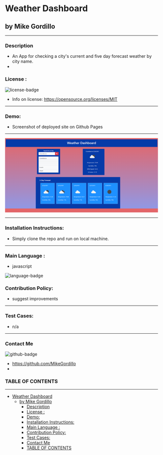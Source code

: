 
# Weather Dashboard
## by Mike Gordillo
_______________________________________________________________
### Description 
* An App for checking a city's current and five day forecast weather by  city name.
* 
### License : 
<img src='https://img.shields.io/badge/license-MIT-blue' alt="license-badge">

* Info on license: https://opensource.org/licenses/MIT
_______________________________________________________________

### Demo:
* Screenshot of deployed site on Github Pages

_______________________________________________________________

<img src='assets/Weather.png' alt="WeatherDashboard">

_______________________________________________________________

### Installation Instructions:
* Simply clone the repo and run on local machine.

_______________________________________________________________

### Main Language : 
* javascript
<img src = "https://img.shields.io/badge/javascript%20-%2343853D.svg" alt="language-badge">

### Contribution Policy: 
* suggest improvements
_______________________________________________________________
### Test Cases:
* n/a
_______________________________________________________________
### Contact Me 

<img src='https://img.shields.io/badge/github-gordillo-blue' alt="github-badge">

* https://github.com/MikeGordillo
* 

### TABLE OF CONTENTS 
_______________________________________________________________
- [Weather Dashboard](#weather-dashboard)
  - [by Mike Gordillo](#by-mike-gordillo)
    - [Description](#description)
    - [License :](#license-)
    - [Demo:](#demo)
    - [Installation Instructions:](#installation-instructions)
    - [Main Language :](#main-language-)
    - [Contribution Policy:](#contribution-policy)
    - [Test Cases:](#test-cases)
    - [Contact Me](#contact-me)
    - [TABLE OF CONTENTS](#table-of-contents)


